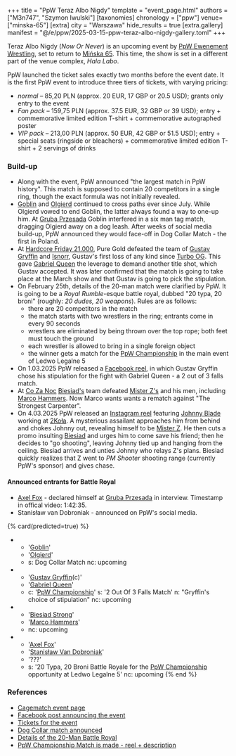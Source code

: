 +++
title = "PpW Teraz Albo Nigdy"
template = "event_page.html"
authors = ["M3n747", "Szymon Iwulski"]
[taxonomies]
chronology = ["ppw"]
venue=["minska-65"]
[extra]
city = "Warszawa"
hide_results = true
[extra.gallery]
manifest = "@/e/ppw/2025-03-15-ppw-teraz-albo-nigdy-gallery.toml"
+++

Teraz Albo Nigdy (_Now Or Never_) is an upcoming event by [PpW Ewenement Wrestling](@/o/ppw.md), set to return to [Mińska&nbsp;65](@/v/minska-65.md). This time, the show is set in a different part of the venue complex, _Hala Labo_.

PpW launched the ticket sales exactly two months before the event date. It is the first PpW event to introduce three tiers of tickets, with varying pricing:

* _normal_ &ndash; 85,20 PLN (approx. 20 EUR, 17 GBP or 20.5 USD); grants only entry to the event
* _Fan pack_ &ndash; 159,75 PLN (approx. 37.5 EUR, 32 GBP or 39 USD); entry + commemorative limited edition T-shirt + commemorative autographed poster
* _VIP pack_ &ndash; 213,00 PLN (approx. 50 EUR, 42 GBP or 51.5 USD); entry + special seats (ringside or bleachers) + commemorative limited edition T-shirt + 2 servings of drinks

### Build-up

* Along with the event, PpW announced "the largest match in PpW history". This match is supposed to contain 20 competitors in a single ring, though the exact formula was not initially revealed.
* [Goblin](@/w/goblin.md) and [Olgierd](@/w/olgierd.md) continued to cross paths ever since July. While Olgierd vowed to end Goblin, the latter always found a way to one-up him. At [Gruba Przesada](@/e/ppw/2025-01-25-ppw-gruba-przesada.md) Goblin interfered in a six man tag match, dragging Olgierd away on a dog leash. After weeks of social media build-up, PpW announced they would face-off in Dog Collar Match - the first in Poland.
* At [Hardcore Friday 21.000](@/e/ppw/2025-02-21-ppw-hardcore-friday.md), Pure Gold defeated the team of [Gustav Gryffin](@/w/gustav-gryffin.md) and [Isnorr](@/w/isnorr.md), Gustav's first loss of any kind since [Turbo OG](@/e/ppw/2023-12-08-ppw-turbo-og.md). This gave [Gabriel Queen](@/w/gabriel-queen.md) the leverage to demand another title shot, which Gustav accepted. It was later confirmed that the match is going to take place at the March show and that Gustav is going to pick the stipulation.
* On February 25th, details of the 20-man match were clarified by PpW. It is going to be a _Royal Rumble_-esque battle royal, dubbed "20 typa, 20 broni" (roughly: _20 dudes, 20 weapons_). Rules are as follows:
  * there are 20 competitors in the match
  * the match starts with two wrestlers in the ring; entrants come in every 90 seconds
  * wrestlers are eliminated by being thrown over the top rope; both feet must touch the ground
  * each wrestler is allowed to bring in a single foreign object
  * the winner gets a match for the [PpW Championship](@/c/ppw-championship.md) in the main event of Ledwo Legalne 5
* On 1.03.2025 PpW released a [Facebook reel][gg-wybral], in which Gustav Gryffin chose his stipulation for the fight with Gabriel Queen - a 2 out of 3 falls match.
* At [Co Za Noc](@/e/ppw/2024-10-26-ppw-co-za-noc.md) [Biesiad's](@/w/biesiad.md) team defeated [Mister Z's](@/w/mister-z.md) and his men, including [Marco Hammers](@/w/marco-hammers.md). Now Marco wants wants a rematch against "The Strongest Carpenter".
* On 4.03.2025 PpW released an [Instagram reel][johnny-zwis] featuring [Johnny Blade](@/w/johnny-blade.md) working at [2Koła](@/v/2kola.md). A mysterious assailant approaches him from behind and chokes Johnny out, revealing himself to be [Mister Z](@/w/mister-z.md). He then cuts a promo insulting [Biesiad](@/w/biesiad.md) and urges him to come save his friend; then he decides to "go shooting", leaving Johnny tied up and hanging from the ceiling. Biesiad arrives and unties Johnny who relays Z's plans. Biesiad quickly realizes that Z went to _PM Shooter_ shooting range (currently PpW's sponsor) and gives chase.

#### Announced entrants for Battle Royal

* [Axel Fox](@/w/axel-fox.md) - declared himself at [Gruba Przesada](@/e/ppw/2025-01-25-ppw-gruba-przesada.md) in interview. Timestamp in offical video: 1:42:35.
* Stanisław van Dobroniak - announced on PpW's social media.

{% card(predicted=true) %}
- - '[Goblin](@/w/goblin.md)'
  - '[Olgierd](@/w/olgierd.md)'
  - s: Dog Collar Match
    nc: upcoming
- - '[Gustav Gryffin](@/w/gustav-gryffin.md)(c)'
  - '[Gabriel Queen](@/w/gabriel-queen.md)'
  - c: '[PpW Championship](@/c/ppw-championship.md)'
    s: '2 Out Of 3 Falls Match'
    n: "Gryffin's choice of stipulation"
    nc: upcoming
- - '[Biesiad Strong](@/w/biesiad.md)'
  - '[Marco Hammers](@/w/marco-hammers.md)'
  - nc: upcoming  
- - '[Axel Fox](@/w/axel-fox.md)'
  - '[Stanisław Van Dobroniak](@/w/stanislaw-van-dobroniak.md)'
  - '???'
  - s: '20 Typa, 20 Broni Battle Royale for the [PpW Championship](@/c/ppw-championship.md) opportunity at Ledwo Legalne 5'
    nc: upcoming
{% end %}

### References

* [Cagematch event page](https://www.cagematch.net/?id=1&nr=418110)
* [Facebook post announcing the event](https://www.facebook.com/photo/?fbid=1137639111699813&set=a.499910772139320)
* [Tickets for the event](https://stage24.pl/events/ppw-ewenement-teraz-albo-nigdy-4054)
* [Dog Collar match announced](https://www.facebook.com/100063612039504/posts/1161155472681510/?rdid=Am24fR4aM5mpCYOs#)
* [Details of the 20-Man Battle Royal](https://www.facebook.com/photo/?fbid=1174974491299608&set=a.499910772139320)
* [PpW Championship Match is made - reel + description](https://www.facebook.com/reel/613548074965126)

[gg-wybral]: https://www.facebook.com/reel/1162533122069903
[johnny-zwis]: https://www.instagram.com/p/DGyOF3MKKBT/
